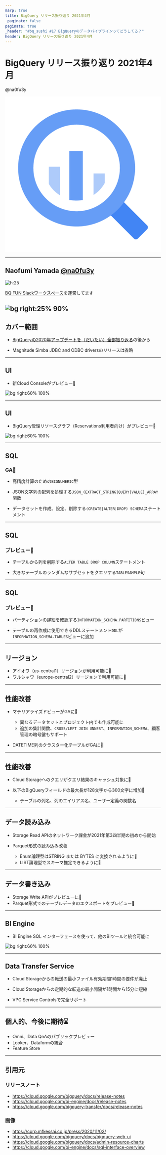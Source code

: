 ```yaml
---
marp: true
title: BigQuery リリース振り返り 2021年4月
_paginate: false
paginate: true
_header: "#bq_sushi #17 BigQueryのデータパイプラインってどうしてる？"
header: BigQuery リリース振り返り 2021年4月
---
```


# BigQuery リリース振り返り 2021年4月

@na0fu3y

![bg right:25% 100%](bigquery-512-color.png)

---

## Naofumi Yamada [@na0fu3y](https://twitter.com/na0fu3y)
![h:25](https://corp.mfkessai.co.jp/images/info/Money-Forward-Kessai-Logo.png)

[BQ FUN Slackワークスペース]を運営してます

[BQ FUN Slackワークスペース]: https://join.slack.com/t/bqfun/shared_invite/zt-p14l1byc-rIZ2WmndLdzFBT63HRVgfA

![bg right:25% 90%](https://avatars.githubusercontent.com/u/17900178)
---

## カバー範囲

- [BigQueryの2020年アップデートを（だいたい）全部振り返る]の後から

[BigQueryの2020年アップデートを（だいたい）全部振り返る]: https://medium.com/google-cloud-jp/bigquery-2020-update-summary-dfd245e77e44

- Magnitude Simba JDBC and ODBC driversのリリースは省略

---

## UI
- 新Cloud Consoleがプレビュー:tada:

![bg right:60% 100%](https://cloud.google.com/bigquery/images/web-ui-components.png)

---

## UI
- BigQuery管理リソースグラフ（Reservations利用者向け）がプレビュー:tada:

![bg right:60% 100%](https://cloud.google.com/bigquery/images/admin-chart-overview.png)

---

## SQL

### GA:confetti_ball:
- 高精度計算のための`BIGNUMERIC`型

- JSON文字列の配列を処理する`JSON_(EXTRACT_STRING|QUERY|VALUE)_ARRAY`関数

- データセットを作成、設定、削除する`(CREATE|ALTER|DROP) SCHEMA`ステートメント

---

## SQL

### プレビュー:tada:
- テーブルから列を削除する`ALTER TABLE DROP COLUMN`ステートメント

- 大きなテーブルのランダムなサブセットをクエリする`TABLESAMPLE`句

---

## SQL

### プレビュー:tada:

- パーティションの詳細を確認する`INFORMATION_SCHEMA.PARTITIONS`ビュー

- テーブルの再作成に使用できるDDLステートメント`DDL`が`INFORMATION_SCHEMA.TABLES`ビューに追加

---

## リージョン
- アイオワ（us-central1）リージョンが利用可能に:confetti_ball:
- ワルシャワ（europe-central2）リージョンで利用可能に:confetti_ball:

---

## 性能改善

- マテリアライズドビューがGAに:confetti_ball:
    - 異なるデータセットとプロジェクト内でも作成可能に
    - 追加の集計関数、`CROSS/LEFT JOIN UNNEST`、`INFORMATION_SCHEMA`、顧客管理の暗号鍵もサポート

- DATETIME列のクラスター化テーブルがGAに:confetti_ball:

---

## 性能改善

- Cloud Storageへのクエリがクエリ結果のキャッシュ対象に:confetti_ball:

- 以下のBigQueryフィールドの最大長が128文字から300文字に増加:confetti_ball:
    - テーブルの列名、列のエイリアス名、ユーザー定義の関数名

---

## データ読み込み

- Storage Read APIのネットワーク課金が2021年第3四半期の初めから開始

- Parquet形式の読み込み改善
  - Enum論理型はSTRING または BYTES に変換されるように:confetti_ball:
  - LIST論理型でスキーマ推定できるように:confetti_ball:

---

## データ書き込み

- Storage Write APIがプレビューに:tada:
- Parquet形式でのテーブルデータのエクスポートをプレビュー:tada:

---

## BI Engine
- BI Engine SQL インターフェースを使って、他のBIツールと統合可能に

![bg right:60% 100%](https://cloud.google.com/bi-engine/images/sql-interface-diagram.png)

---

## Data Transfer Service
- Cloud Storageからの転送の最小ファイル有効期間1時間の要件が廃止

- Cloud Storageからの定期的な転送の最小間隔が1時間から15分に短縮

- VPC Service Controlsで完全サポート

---

## 個人的、今後に期待:hourglass:

- Omni、Data QnAのパブリックプレビュー
- Looker、Dataformの統合
- Feature Store

---

## 引用元

### リリースノート
- https://cloud.google.com/bigquery/docs/release-notes
- https://cloud.google.com/bi-engine/docs/release-notes
- https://cloud.google.com/bigquery-transfer/docs/release-notes

### 画像
- https://corp.mfkessai.co.jp/press/2020/11/02/
- https://cloud.google.com/bigquery/docs/bigquery-web-ui
- https://cloud.google.com/bigquery/docs/admin-resource-charts
- https://cloud.google.com/bi-engine/docs/sql-interface-overview
